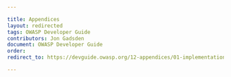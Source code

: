 ```yaml
---

title: Appendices
layout: redirected
tags: OWASP Developer Guide
contributors: Jon Gadsden
document: OWASP Developer Guide
order:
redirect_to: https://devguide.owasp.org/12-appendices/01-implementation-dos-donts/

---
```

